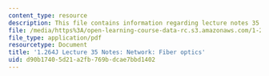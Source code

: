 ```yaml
---
content_type: resource
description: This file contains information regarding lecture notes 35.
file: /media/https%3A/open-learning-course-data-rc.s3.amazonaws.com/1-264j-database-internet-and-systems-integration-technologies-fall-2013/d90b17405d21a2fb769bdcae7bbd1402_MIT1_264JF13_lect_35.pdf
file_type: application/pdf
resourcetype: Document
title: '1.264J Lecture 35 Notes: Network: Fiber optics'
uid: d90b1740-5d21-a2fb-769b-dcae7bbd1402
---
```

